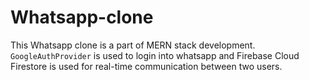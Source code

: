 # Whatsapp-clone

This Whatsapp clone is a part of MERN stack development. `GoogleAuthProvider` is used to login into whatsapp and Firebase Cloud Firestore is used for real-time communication between two users.
